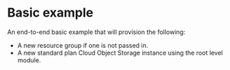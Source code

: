 # Basic example

<!--
The basic example should call the module(s) stored in this repository with a basic configuration.
Note, there is a pre-commit hook that will take the title of each example and include it in the repos main README.md.
The text below should describe exactly what resources are provisioned / configured by the example.
-->

An end-to-end basic example that will provision the following:
- A new resource group if one is not passed in.
- A new standard plan Cloud Object Storage instance using the root level module.
